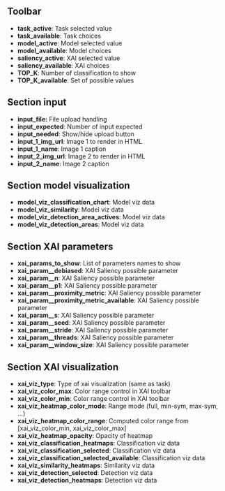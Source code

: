 ## Toolbar

  - __task_active__: Task selected value
  - __task_available__: Task choices
  - __model_active__: Model selected value
  - __model_available__: Model choices
  - __saliency_active__: XAI selected value
  - __saliency_available__: XAI choices
  - __TOP_K__: Number of classification to show
  - __TOP_K_available__: Set of possible values

## Section input

  - __input_file:__ File upload handling
  - __input_expected__: Number of input expected
  - __input_needed__: Show/hide upload button
  - __input_1_img_url__: Image 1 to render in HTML
  - __input_1_name__: Image 1 caption
  - __input_2_img_url__: Image 2 to render in HTML
  - __input_2_name__: Image 2 caption

## Section model visualization

  - __model_viz_classification_chart__: Model viz data
  - __model_viz_similarity__: Model viz data
  - __model_viz_detection_area_actives__: Model viz data
  - __model_viz_detection_areas__: Model viz data

## Section XAI parameters

  - __xai_params_to_show__: List of parameters names to show
  - **xai_param__debiased**: XAI Saliency possible parameter
  - **xai_param__n**: XAI Saliency possible parameter
  - **xai_param__p1**: XAI Saliency possible parameter
  - **xai_param__proximity_metric**: XAI Saliency possible parameter
  - **xai_param__proximity_metric_available**: XAI Saliency possible parameter
  - **xai_param__s**: XAI Saliency possible parameter
  - **xai_param__seed**: XAI Saliency possible parameter
  - **xai_param__stride**: XAI Saliency possible parameter
  - **xai_param__threads**: XAI Saliency possible parameter
  - **xai_param__window_size**: XAI Saliency possible parameter

## Section XAI visualization

  - __xai_viz_type__: Type of xai visualization (same as task)
  - __xai_viz_color_max__: Color range control in XAI toolbar
  - __xai_viz_color_min__: Color range control in XAI toolbar
  - __xai_viz_heatmap_color_mode__: Range mode (full, min-sym, max-sym, ...)
  - __xai_viz_heatmap_color_range__: Computed color range from [xai_viz_color_min, xai_viz_color_max]
  - __xai_viz_heatmap_opacity__: Opacity of heatmap
  - __xai_viz_classification_heatmaps__: Classification viz data
  - __xai_viz_classification_selected__: Classification viz data
  - __xai_viz_classification_selected_available__: Classification viz data
  - __xai_viz_similarity_heatmaps__: Similarity viz data
  - __xai_viz_detection_selected__: Detection viz data
  - __xai_viz_detection_heatmaps__: Detection viz data
